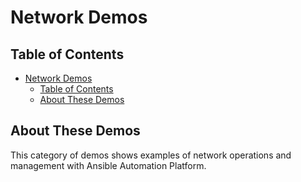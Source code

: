 # Network Demos

## Table of Contents
- [Network Demos](#network-demos)
  - [Table of Contents](#table-of-contents)
  - [About These Demos](#about-these-demos)

## About These Demos
This category of demos shows examples of network operations and management with Ansible Automation Platform.
